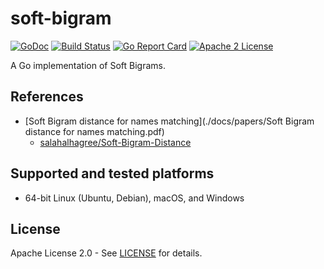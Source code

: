 # soft-bigram

[![GoDoc](https://godoc.org/github.com/PhonoGrams/soft-bigram?status.svg)](https://godoc.org/github.com/PhonoGrams/soft-bigram)
[![Build Status](https://github.com/PhonoGrams/soft-bigram/workflows/Go/badge.svg)](https://github.com/PhonoGrams/soft-bigram/actions)
[![Go Report Card](https://goreportcard.com/badge/github.com/PhonoGrams/soft-bigram)](https://goreportcard.com/report/github.com/PhonoGrams/soft-bigram)
[![Apache 2 License](https://img.shields.io/badge/license-Apache2-blue.svg)](https://raw.githubusercontent.com/PhonoGrams/soft-bigram/master/LICENSE)

A Go implementation of Soft Bigrams.

## References

- [Soft Bigram distance for names matching](./docs/papers/Soft Bigram distance for names matching.pdf)
   - [salahalhagree/Soft-Bigram-Distance](https://github.com/salahalhagree/Soft-Bigram-Distance)

## Supported and tested platforms

- 64-bit Linux (Ubuntu, Debian), macOS, and Windows

## License

Apache License 2.0 - See [LICENSE](LICENSE) for details.
